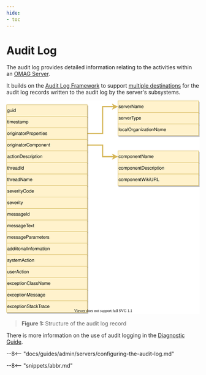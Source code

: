 ```yaml
---
hide:
- toc
---
```


<!-- SPDX-License-Identifier: CC-BY-4.0 -->
<!-- Copyright Contributors to the Egeria project. -->

# Audit Log

The audit log provides detailed information relating to the activities within an [OMAG Server](/egeria-docs/concepts/omag-server).

It builds on the [Audit Log Framework](/egeria-docs/frameworks/alf/overview) to support [multiple destinations](/egeria-docs/concepts/audit-log-destination-connector) for the audit log records written to the audit log by the server's subsystems.

![Figure 1](audit-log-record-structure.svg)
> **Figure 1:** Structure of the audit log record

There is more information on the use of audit logging in the [Diagnostic Guide](/egeria-docs/guides/diagnostic).

--8<-- "docs/guides/admin/servers/configuring-the-audit-log.md"

--8<-- "snippets/abbr.md"
